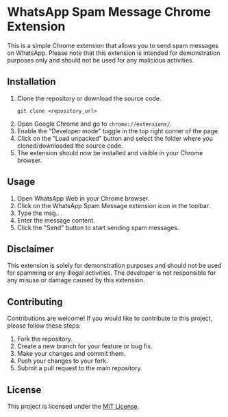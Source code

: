 <h1>WhatsApp Spam Message Chrome Extension</h1>

<p>This is a simple Chrome extension that allows you to send spam messages on WhatsApp. Please note that this extension is intended for demonstration purposes only and should not be used for any malicious activities.</p>

<h2>Installation</h2>

<ol>
  <li>Clone the repository or download the source code.</li>
  <pre><code>git clone &lt;repository_url&gt;</code></pre>
  <li>Open Google Chrome and go to <code>chrome://extensions/</code>.</li>
  <li>Enable the "Developer mode" toggle in the top right corner of the page.</li>
  <li>Click on the "Load unpacked" button and select the folder where you cloned/downloaded the source code.</li>
  <li>The extension should now be installed and visible in your Chrome browser.</li>
</ol>

<h2>Usage</h2>

<ol>
  <li>Open WhatsApp Web in your Chrome browser.</li>
  <li>Click on the WhatsApp Spam Message extension icon in the toolbar.</li>
  <li>Type the msg.. .</li>
  <li>Enter the message content.</li>
  <li>Click the "Send" button to start sending spam messages.</li>
</ol>

<h2>Disclaimer</h2>

<p>This extension is solely for demonstration purposes and should not be used for spamming or any illegal activities. The developer is not responsible for any misuse or damage caused by this extension.</p>

<h2>Contributing</h2>

<p>Contributions are welcome! If you would like to contribute to this project, please follow these steps:</p>

<ol>
  <li>Fork the repository.</li>
  <li>Create a new branch for your feature or bug fix.</li>
  <li>Make your changes and commit them.</li>
  <li>Push your changes to your fork.</li>
  <li>Submit a pull request to the main repository.</li>
</ol>

<h2>License</h2>

<p>This project is licensed under the <a href="LICENSE">MIT License</a>.</p>
